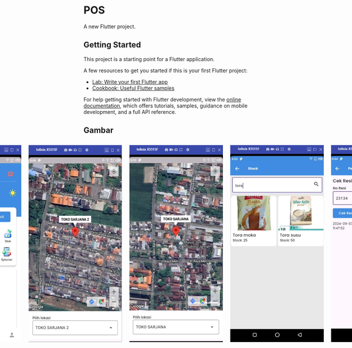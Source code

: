 # POS

A new Flutter project.

## Getting Started

This project is a starting point for a Flutter application.

A few resources to get you started if this is your first Flutter project:

- [Lab: Write your first Flutter app](https://docs.flutter.dev/get-started/codelab)
- [Cookbook: Useful Flutter samples](https://docs.flutter.dev/cookbook)

For help getting started with Flutter development, view the
[online documentation](https://docs.flutter.dev/), which offers tutorials,
samples, guidance on mobile development, and a full API reference.

## Gambar

<div style="display: flex; justify-content: center;">

  <img src="https://github.com/edohandoko67/POS/blob/master/assets/images/gambar1.PNG" width="255" style="margin: 10px;">
  <img src="https://github.com/edohandoko67/POS/blob/master/assets/images/gambar2.PNG" width="255" style="margin: 10px;">
  <img src="https://github.com/edohandoko67/POS/blob/master/assets/images/gambar3.PNG" width="255" style="margin: 10px;">
  <img src="https://github.com/edohandoko67/POS/blob/master/assets/images/gambar5.PNG" width="255" style="margin: 10px;">
  <img src="https://github.com/edohandoko67/POS/blob/master/assets/images/gambar6.PNG" width="255" style="margin: 10px;">
</div>
